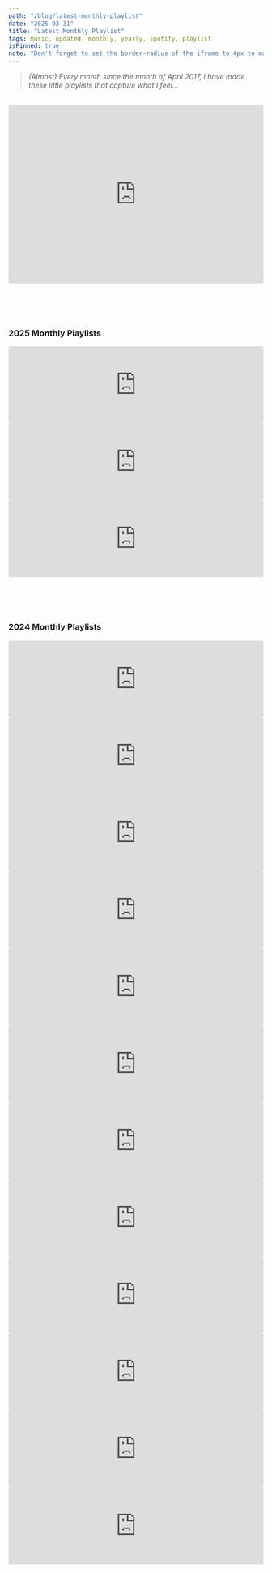```yaml
---
path: "/blog/latest-monthly-playlist"
date: "2025-03-31"
title: "Latest Monthly Playlist"
tags: music, updated, monthly, yearly, spotify, playlist
isPinned: true
note: "Don't forget to set the border-radius of the iframe to 4px to match blog theme border-radius"
---
```

<blockquote><i>(Almost) Every month since the month of April 2017, I have made these little playlists that capture what I feel...</i></blockquote>

<br />

<iframe style="border-radius:4px" src="https://open.spotify.com/embed/playlist/1RPWIW9AWWMOj2Ar5zgAK7?utm_source=generator" width="100%" height="352" frameBorder="0" allowfullscreen="" allow="autoplay; clipboard-write; encrypted-media; fullscreen; picture-in-picture" loading="lazy"></iframe>

<br /><br /><br />

<h3>2025 Monthly Playlists</h3>

<iframe style="border-radius:4px" src="https://open.spotify.com/embed/playlist/1RPWIW9AWWMOj2Ar5zgAK7?utm_source=generator" width="100%" height="152" frameBorder="0" allowfullscreen="" allow="autoplay; clipboard-write; encrypted-media; fullscreen; picture-in-picture" loading="lazy"></iframe>
<iframe style="border-radius:4px" src="https://open.spotify.com/embed/playlist/0wggcRqxA3pIYihINVNXwq?utm_source=generator" width="100%" height="152" frameBorder="0" allowfullscreen="" allow="autoplay; clipboard-write; encrypted-media; fullscreen; picture-in-picture" loading="lazy"></iframe>
<iframe style="border-radius:4px" src="https://open.spotify.com/embed/playlist/5ychZCLTGAzalohdbku65Q?utm_source=generator" width="100%" height="152" frameBorder="0" allowfullscreen="" allow="autoplay; clipboard-write; encrypted-media; fullscreen; picture-in-picture" loading="lazy"></iframe>

<br /><br /><br />

<h3>2024 Monthly Playlists</h3>

<iframe style="border-radius:4px" src="https://open.spotify.com/embed/playlist/6pRcZEgWunc7PzFfYjjBd4?utm_source=generator" width="100%" height="152" frameBorder="0" allowfullscreen="" allow="autoplay; clipboard-write; encrypted-media; fullscreen; picture-in-picture" loading="lazy"></iframe>
<iframe style="border-radius:4px" src="https://open.spotify.com/embed/playlist/3ZsoAxz9vv8qmpR1N1bz74?utm_source=generator" width="100%" height="152" frameBorder="0" allowfullscreen="" allow="autoplay; clipboard-write; encrypted-media; fullscreen; picture-in-picture" loading="lazy"></iframe>
<iframe style="border-radius:4px" src="https://open.spotify.com/embed/playlist/3NBCoYrkdBmwz54K4bGwya?utm_source=generator" width="100%" height="152" frameBorder="0" allowfullscreen="" allow="autoplay; clipboard-write; encrypted-media; fullscreen; picture-in-picture" loading="lazy"></iframe>
<iframe style="border-radius:4px" src="https://open.spotify.com/embed/playlist/5VxNQprmgZWPYQwOuSPnL3?utm_source=generator" width="100%" height="152" frameBorder="0" allowfullscreen="" allow="autoplay; clipboard-write; encrypted-media; fullscreen; picture-in-picture" loading="lazy"></iframe>
<iframe style="border-radius:4px" src="https://open.spotify.com/embed/playlist/5d4zuIofRFQNqWqftNGURE?utm_source=generator" width="100%" height="152" frameBorder="0" allowfullscreen="" allow="autoplay; clipboard-write; encrypted-media; fullscreen; picture-in-picture" loading="lazy"></iframe>
<iframe style="border-radius:4px" src="https://open.spotify.com/embed/playlist/0yBnJNuSXX6Xz9J2Oj1z2W?utm_source=generator" width="100%" height="152" frameBorder="0" allowfullscreen="" allow="autoplay; clipboard-write; encrypted-media; fullscreen; picture-in-picture" loading="lazy"></iframe>
<iframe style="border-radius:4px" src="https://open.spotify.com/embed/playlist/1K0C9X2ZHlcI2ofBLBA6uy?utm_source=generator" width="100%" height="152" frameBorder="0" allowfullscreen="" allow="autoplay; clipboard-write; encrypted-media; fullscreen; picture-in-picture" loading="lazy"></iframe>
<iframe style="border-radius:4px" src="https://open.spotify.com/embed/playlist/17fcwXJS5yjbA8S6mRyUwm?utm_source=generator" width="100%" height="152" frameBorder="0" allowfullscreen="" allow="autoplay; clipboard-write; encrypted-media; fullscreen; picture-in-picture" loading="lazy"></iframe>
<iframe style="border-radius:4px" src="https://open.spotify.com/embed/playlist/08x2IFaKNtsmQcHqmQHNvH?utm_source=generator" width="100%" height="152" frameBorder="0" allowfullscreen="" allow="autoplay; clipboard-write; encrypted-media; fullscreen; picture-in-picture" loading="lazy"></iframe>
<iframe style="border-radius:4px" src="https://open.spotify.com/embed/playlist/04L7bPJqrhjB0LivEXe3gx?utm_source=generator" width="100%" height="152" frameBorder="0" allowfullscreen="" allow="autoplay; clipboard-write; encrypted-media; fullscreen; picture-in-picture" loading="lazy"></iframe>
<iframe style="border-radius:4px" src="https://open.spotify.com/embed/playlist/76u0CtZruVPf61ht9QzuOh?utm_source=generator" width="100%" height="152" frameBorder="0" allowfullscreen="" allow="autoplay; clipboard-write; encrypted-media; fullscreen; picture-in-picture" loading="lazy"></iframe>
<iframe style="border-radius:4px" src="https://open.spotify.com/embed/playlist/3WBIHdEiVtXXifGbvggRtu?utm_source=generator" width="100%" height="152" frameBorder="0" allowfullscreen="" allow="autoplay; clipboard-write; encrypted-media; fullscreen; picture-in-picture" loading="lazy"></iframe>
